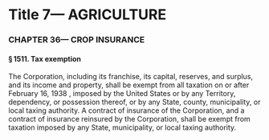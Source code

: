 
# Title 7— AGRICULTURE
### CHAPTER 36— CROP INSURANCE
#### § 1511. Tax exemption

The Corporation, including its franchise, its capital, reserves, and surplus, and its income and property, shall be exempt from all taxation on or after February 16, 1938 , imposed by the United States or by any Territory, dependency, or possession thereof, or by any State, county, municipality, or local taxing authority. A contract of insurance of the Corporation, and a contract of insurance reinsured by the Corporation, shall be exempt from taxation imposed by any State, municipality, or local taxing authority.
